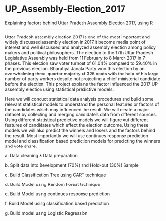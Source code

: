 # UP_Assembly-Election_2017
Explaining factors behind Uttar Pradesh Assembly Election 2017, using R
_________________________________________________________________________
Uttar Pradesh assembly election 2017 is one of the most important and widely discussed
assembly election in 2017.it become media point of interest and well discussed and analyzed
assembly election among policy makers and political philosophers. The election to the 17th
Uttar Pradesh Legislative Assembly was held from 11 February to 8 March 2017 in 7 phases.
This election saw voter turnout of 61.04% compared to 59.40% in the previous election.
Bharatiya Janata Party won this election by an overwhelming three-quarter majority of 325
seats with the help of his large number of party workers despite not projecting a chief
ministerial candidate before the election. This project explains the factor influenced the
2017 UP assembly election using statistical predictive models.


Here we will conduct statistical data
analysis procedures and build some relevant statistical models to understand the personal
features or factors of the candidates which may influenced the result. We will create a major
dataset by collecting and merging candidate’s data from different sources. Using different
statistical predictive models we will figure out different features of candidates which effect the
election outcome. Using these models we will also predict the winners and losers and the
factors behind the result. Most importantly we will use continues response prediction model
and classification based prediction models for predicting the winners and vote share.

a. Data cleaning & Data preparation

b. Split data into Development (70%) and Hold-out (30%) Sample

c. Build Classification Tree using CART technique

d. Build Model using Random Forest technique

e. Build Model using continues response prediction

f. Build Model using classification based prediction

g. Build model using Logistic Regression
